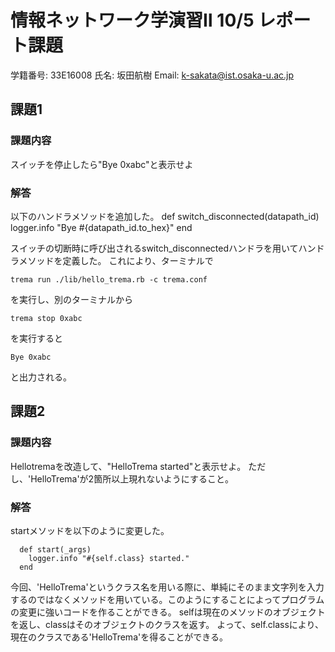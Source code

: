 # 情報ネットワーク学演習Ⅱ 10/5 レポート課題

学籍番号: 33E16008  氏名: 坂田航樹  Email: k-sakata@ist.osaka-u.ac.jp

## 課題1

### 課題内容
スイッチを停止したら"Bye 0xabc"と表示せよ

### 解答

以下のハンドラメソッドを追加した。
	  def switch_disconnected(datapath_id)
	    logger.info "Bye #{datapath_id.to_hex}"
	  end

スイッチの切断時に呼び出されるswitch_disconnectedハンドラを用いてハンドラメソッドを定義した。
これにより、ターミナルで

	trema run ./lib/hello_trema.rb -c trema.conf

を実行し、別のターミナルから

	trema stop 0xabc

を実行すると

	Bye 0xabc

と出力される。

## 課題2
### 課題内容
Hellotremaを改造して、"HelloTrema started"と表示せよ。
ただし、'HelloTrema'が2箇所以上現れないようにすること。
### 解答
startメソッドを以下のように変更した。

	  def start(_args)
	    logger.info "#{self.class} started."
	  end

今回、'HelloTrema'というクラス名を用いる際に、単純にそのまま文字列を入力するのではなくメソッドを用いている。このようにすることによってプログラムの変更に強いコードを作ることができる。
selfは現在のメソッドのオブジェクトを返し、classはそのオブジェクトのクラスを返す。
よって、self.classにより、現在のクラスである'HelloTrema'を得ることができる。

